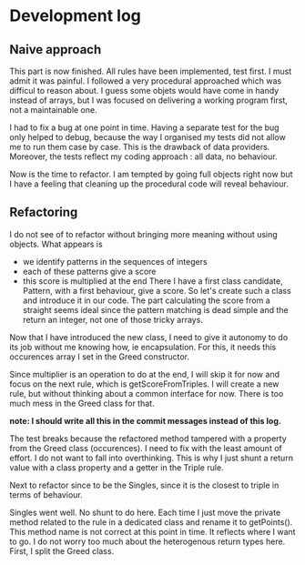 # Development log

## Naive approach 
This part is now finished. All rules have been implemented, test first. I must admit it was painful.
I followed a very procedural approached which was difficul to reason about. 
I guess some objets would have come in handy instead of arrays, but I was focused on delivering 
a working program first, not a maintainable one.

I had to fix a bug at one point in time. Having a separate test for the bug only helped to 
debug, because the way I organised my tests did not allow me to run them case by case. This 
is the drawback of data providers. Moreover, the tests reflect my coding approach : all data, 
no behaviour.

Now is the time to refactor. I am tempted by going full objects right now but I have a feeling 
that cleaning up the procedural code will reveal behaviour.

## Refactoring
I do not see of to refactor without bringing more meaning without using objects. What appears is 
  * we identify patterns in the sequences of integers
  * each of these patterns give a score
  * this score is multiplied at the end
There I have a first class candidate, Pattern, with a first behaviour, give a score. So let's create 
such a class and introduce it in our code. The part calculating the score from a straight seems ideal 
since the pattern matching is dead simple and the return an integer, not one of those tricky arrays.

Now that I have introduced the new class, I need to give it autonomy to do its job without me knowing how, 
ie encapsulation. For this, it needs this occurences array I set in the Greed constructor. 

Since multiplier is an operation to do at the end, I will skip it for now and focus on the next rule, 
which is getScoreFromTriples. I will create a new rule, but without thinking about a common interface for now.
There is too much mess in the Greed class for that.

__note: I should write all this in the commit messages instead of this log.__

The test breaks because the refactored method tampered with a property from the Greed class (occurences). 
I need to fix with the least amount of effort. I do not want to fall into overthinking. This is why I just 
shunt a return value with a class property and a getter in the Triple rule.

Next to refactor since to be the Singles, since it is the closest to triple in terms of behaviour.

Singles went well. No shunt to do here. Each time I just move the private method related to the rule in a 
dedicated class and rename it to getPoints(). This method name is not correct at this point in time. It reflects 
where I want to go. I do not worry too much about the heterogenous return types here. First, I split the Greed class.

